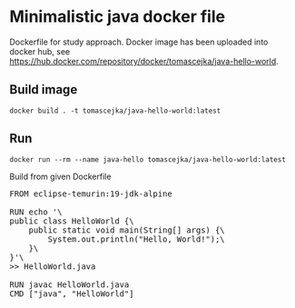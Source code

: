 # Minimalistic java docker file
Dockerfile for study approach. Docker image has been uploaded into docker hub, see https://hub.docker.com/repository/docker/tomascejka/java-hello-world.

## Build image
```
docker build . -t tomascejka/java-hello-world:latest
```

## Run
```
docker run --rm --name java-hello tomascejka/java-hello-world:latest
```
Build from given Dockerfile
<pre>
FROM eclipse-temurin:19-jdk-alpine

RUN echo '\
public class HelloWorld {\
    public static void main(String[] args) {\
        System.out.println("Hello, World!");\
    }\
}'\
&gt;&gt; HelloWorld.java

RUN javac HelloWorld.java
CMD ["java", "HelloWorld"]
</pre>

